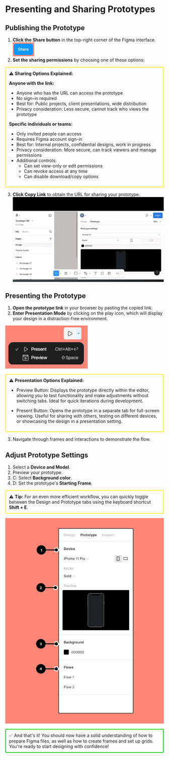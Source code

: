 # Presenting and Sharing Prototypes

## Publishing the Prototype

1. **Click the Share button** in the top-right corner of the Figma interface.
   ![Share Example](images/shareexample.png)
2. **Set the sharing permissions** by choosing one of these options:

  <div style="border: 2px solid rgb(255, 236, 28); padding: 10px; margin: 10px 0; border-radius: 4px;">
  ⚠️ <strong>Sharing Options Explained:</strong>

**Anyone with the link:**

- Anyone who has the URL can access the prototype
- No sign-in required
- Best for: Public projects, client presentations, wide distribution
- Privacy consideration: Less secure, cannot track who views the prototype

**Specific individuals or teams:**

- Only invited people can access
- Requires Figma account sign-in
- Best for: Internal projects, confidential designs, work in progress
- Privacy consideration: More secure, can track viewers and manage permissions
- Additional controls:
  - Can set view-only or edit permissions
  - Can revoke access at any time
  - Can disable download/copy options
  </div>

3. **Click Copy Link** to obtain the URL for sharing your prototype.
   ![Copy Link Example](images/copy_link.gif)

## Presenting the Prototype

1. **Open the prototype link** in your browser by pasting the copied link.
2. **Enter Presentation Mode** by clicking on the play icon, which will display your design in a distraction-free environment.

![Present Prototype Example](images/presenter_view.png)

<div style="border: 2px solid rgb(255, 236, 28); padding: 10px; margin: 10px 0; border-radius: 4px;">
⚠️ <strong>Presentation Options Explained:</strong>

- Preview Button: Displays the prototype directly within the editor, allowing you to test functionality and make adjustments without switching tabs. Ideal for quick iterations during development.

- Present Button: Opens the prototype in a separate tab for full-screen viewing. Useful for sharing with others, testing on different devices, or showcasing the design in a presentation setting.
  </div>

3. Navigate through frames and interactions to demonstrate the flow.

## Adjust Prototype Settings

1. Select a **Device and Model**.
2. Preview your prototype.
3. C: Select **Background color**.
4. D: Set the prototype's **Starting Frame**.

<div style="border: 2px solid rgb(255, 236, 28); padding: 10px; margin: 10px 0; border-radius: 4px;">
⚠️ <strong>Tip:</strong> For an even more efficient workflow, you can quickly toggle between the Design and Prototype tabs using the keyboard shortcut <strong>Shift + E</strong>.
</div>

![Grid Example](<images/Prototype%20tab%20of%20right%20sidebar%20with%20device,%20preview,%20background,%20and%20flow%20settings%20(1).png>)

<div style="border: 2px solid #00cc00; padding: 10px; margin: 10px 0; border-radius: 4px;">
✅ And that's it! You should now have a solid understanding of how to prepare Figma files, as well as how to create frames and set up grids. You're ready to start designing with confidence!
</div>
